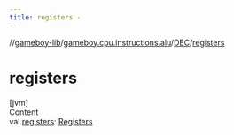 ```yaml
---
title: registers -
---
```

//[gameboy-lib](../../index.md)/[gameboy.cpu.instructions.alu](../index.md)/[DEC](index.md)/[registers](registers.md)



# registers  
[jvm]  
Content  
val [registers](registers.md): [Registers](../../gameboy.cpu/-registers/index.md)  




